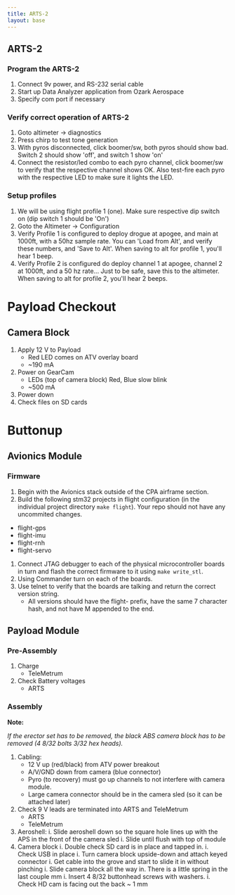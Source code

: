 ```yaml
---
title: ARTS-2
layout: base
---
```


## ARTS-2

### Program the ARTS-2

 1. Connect 9v power, and RS-232 serial cable
 1. Start up Data Analyzer application from Ozark Aerospace
 1. Specify com port if necessary

### Verify correct operation of ARTS-2

 1. Goto altimeter -> diagnostics
 1. Press chirp to test tone generation
 1. With pyros disconnected, click boomer/sw, both pyros should show bad. Switch 2 should show 'off', and switch 1 show 'on'
 1. Connect the resistor/led combo to each pyro channel, click boomer/sw to verify that the respective channel shows OK. Also test-fire each pyro with the respective LED to make sure it lights the LED.

### Setup profiles

 1. We will be using flight profile 1 (one). Make sure respective dip switch on (dip switch 1 should be 'On')
 1. Goto the Altimeter -> Configuration
 1. Verify Profile 1 is configured to deploy drogue at apogee, and main at 1000ft, with a 50hz sample rate. You can 'Load from Alt', and verify these numbers, and 'Save to Alt'. When saving to alt for profile 1, you'll hear 1 beep.
 1. Verify Profile 2 is configured do deploy channel 1 at apogee, channel 2 at 1000ft, and a 50 hz rate... Just to be safe, save this to the altimeter. When saving to alt for profile 2, you'll hear 2 beeps.

# Payload Checkout

## Camera Block

1. Apply 12 V to Payload
    - Red LED comes on ATV overlay board
    - ~190 mA
1. Power on GearCam
    - LEDs (top of camera block) Red, Blue slow blink
    - ~500 mA
1. Power down
1. Check files on SD cards


# Buttonup

## Avionics Module

### Firmware
 1. Begin with the Avionics stack outside of the CPA airframe section.
 1. Build the following stm32 projects in flight configuration (in the individual project directory `make flight`). Your repo should not have any uncommited changes.
   - flight-gps
   - flight-imu
   - flight-rnh
   - flight-servo
 1. Connect JTAG debugger to each of the physical microcontroller boards in turn and flash the correct firmware to it using `make write_stl`.
 1. Using Commander turn on each of the boards.
 1. Use telnet to verify that the boards are talking and return the correct version string.
    - All versions should have the flight- prefix, have the same 7 character hash, and not have M appended to the end.

## Payload Module

### Pre-Assembly

1. Charge
    - TeleMetrum
1. Check Battery voltages
    - ARTS

### Assembly

**Note:**

_If the erector set has to be removed, the black ABS camera block has to be removed (4 8/32 bolts 3/32 hex heads)._

1. Cabling:
    - 12 V up (red/black) from ATV power breakout
    - A/V/GND down from camera (blue connector)
    - Pyro (to recovery) must go up channels to not interfere with camera module.
    - Large camera connector should be in the camera sled (so it can be attached later)
1. Check 9 V leads are terminated into ARTS and TeleMetrum
    - ARTS
    - TeleMetrum
1. Aeroshell:
    i. Slide aeroshell down so the square hole lines up with the APS in the front of the camera sled
    i. Slide until flush with top of module
1. Camera block
    i. Double check SD card is in place and tapped in.
    i. Check USB in place
    i. Turn camera block upside-down and attach keyed connector
    i. Get cable into the grove and start to slide it in without pinching
    i. Slide camera block all the way in. There is a little spring in the last couple mm
    i. Insert 4 8/32 buttonhead screws with washers.
    i. Check HD cam is facing out the back ~ 1 mm
